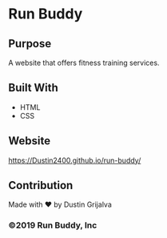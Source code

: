 # Run Buddy

## Purpose
A website that offers fitness training services.

## Built With
* HTML
* CSS

## Website
https://Dustin2400.github.io/run-buddy/

## Contribution
Made with ❤️ by Dustin Grijalva

### ©️2019 Run Buddy, Inc
